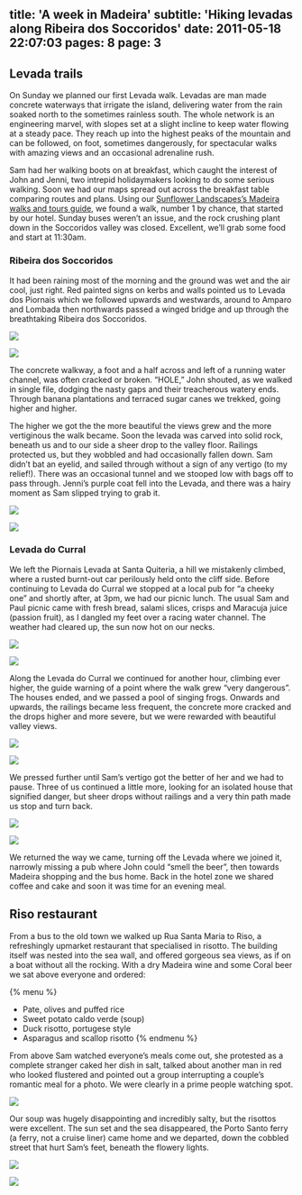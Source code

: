 title: 'A week in Madeira'
subtitle: 'Hiking levadas along Ribeira dos Soccoridos'
date: 2011-05-18 22:07:03
pages: 8
page: 3
---

## Levada trails

On Sunday we planned our first Levada walk. Levadas are man made concrete waterways that irrigate the island, delivering water from the rain soaked north to the sometimes rainless south. The whole network is an engineering marvel, with slopes set at a slight incline to keep water flowing at a steady pace. They reach up into the highest peaks of the mountain and can be followed, on foot, sometimes dangerously, for spectacular walks with amazing views and an occasional adrenaline rush.

Sam had her walking boots on at breakfast, which caught the interest of John and Jenni, two intrepid holidaymakers looking to do some serious walking. Soon we had our maps spread out across the breakfast table comparing routes and plans. Using our [Sunflower Landscapes’s Madeira walks and tours guide](https://amzn.to/mcTwRT "Read reviews on Amazon"), we found a walk, number 1 by chance, that started by our hotel. Sunday buses weren’t an issue, and the rock crushing plant down in the Soccoridos valley was closed. Excellent, we’ll grab some food and start at 11:30am.

### Ribeira dos Soccoridos

It had been raining most of the morning and the ground was wet and the air cool, just right. Red painted signs on kerbs and walls pointed us to Levada dos Piornais which we followed upwards and westwards, around to Amparo and Lombada then northwards passed a winged bridge and up through the breathtaking Ribeira dos Soccoridos.

[![](https://host.trivialbeing.org/up/small/madeira-032-winged-bridge.jpg)](https://host.trivialbeing.org/up/madeira-032-winged-bridge.jpg)

[![](https://host.trivialbeing.org/up/small/madeira-034-soccoridos-valley.jpg)](https://host.trivialbeing.org/up/madeira-034-soccoridos-valley.jpg)

The concrete walkway, a foot and a half across and left of a running water channel, was often cracked or broken. “HOLE,” John shouted, as we walked in single file, dodging the nasty gaps and their treacherous watery ends. Through banana plantations and terraced sugar canes we trekked, going higher and higher.

The higher we got the the more beautiful the views grew and the more vertiginous the walk became. Soon the levada was carved into solid rock, beneath us and to our side a sheer drop to the valley floor. Railings protected us, but they wobbled and had occasionally fallen down. Sam didn’t bat an eyelid, and sailed through without a sign of any vertigo (to my relief!). There was an occasional tunnel and we stooped low with bags off to pass through. Jenni’s purple coat fell into the Levada, and there was a hairy moment as Sam slipped trying to grab it.

[![](https://host.trivialbeing.org/up/small/madeira-035-levada-walk.jpg)](https://host.trivialbeing.org/up/madeira-035-levada-walk.jpg)

[![](https://host.trivialbeing.org/up/small/madeira-036-levada-walk.jpg)](https://host.trivialbeing.org/up/madeira-036-levada-walk.jpg)

### Levada do Curral

We left the Piornais Levada at Santa Quiteria, a hill we mistakenly climbed, where a rusted burnt-out car perilously held onto the cliff side. Before continuing to Levada do Curral we stopped at a local pub for “a cheeky one” and shortly after, at 3pm, we had our picnic lunch. The usual Sam and Paul picnic came with fresh bread, salami slices, crisps and Maracuja juice (passion fruit), as I dangled my feet over a racing water channel. The weather had cleared up, the sun now hot on our necks.

[![](https://host.trivialbeing.org/up/small/madeira-037-rusted-car.jpg)](https://host.trivialbeing.org/up/madeira-037-rusted-car.jpg)

[![](https://host.trivialbeing.org/up/small/madeira-038-picnic.jpg)](https://host.trivialbeing.org/up/madeira-038-picnic.jpg)

Along the Levada do Curral we continued for another hour, climbing ever higher, the guide warning of a point where the walk grew “very dangerous”. The houses ended, and we passed a pool of singing frogs. Onwards and upwards, the railings became less frequent, the concrete more cracked and the drops higher and more severe, but we were rewarded with beautiful valley views.

[![](https://host.trivialbeing.org/up/small/madeira-039-levada-walk.jpg)](https://host.trivialbeing.org/up/madeira-039-levada-walk.jpg)

[![](https://host.trivialbeing.org/up/small/madeira-041-soccoridos-valley.jpg)](https://host.trivialbeing.org/up/madeira-041-soccoridos-valley.jpg)

We pressed further until Sam’s vertigo got the better of her and we had to pause. Three of us continued a little more, looking for an isolated house that signified danger, but sheer drops without railings and a very thin path made us stop and turn back.

[![](https://host.trivialbeing.org/up/small/madeira-043-dangerous-levada-do-curral.jpg)](https://host.trivialbeing.org/up/madeira-043-dangerous-levada-do-curral.jpg)

[![](https://host.trivialbeing.org/up/small/madeira-155-levada-do-curral.jpg)](https://host.trivialbeing.org/up/madeira-155-levada-do-curral.jpg)

We returned the way we came, turning off the Levada where we joined it, narrowly missing a pub where John could “smell the beer”, then towards Madeira shopping and the bus home. Back in the hotel zone we shared coffee and cake and soon it was time for an evening meal.

## Riso restaurant

From a bus to the old town we walked up Rua Santa Maria to Riso, a refreshingly upmarket restaurant that specialised in risotto. The building itself was nested into the sea wall, and offered gorgeous sea views, as if on a boat without all the rocking. With a dry Madeira wine and some Coral beer we sat above everyone and ordered:

{% menu %}
* Pate, olives and puffed rice
* Sweet potato caldo verde (soup)
* Duck risotto, portugese style
* Asparagus and scallop risotto
{% endmenu %}

From above Sam watched everyone’s meals come out, she protested as a complete stranger caked her dish in salt, talked about another man in red who looked flustered and pointed out a group interrupting a couple’s romantic meal for a photo. We were clearly in a prime people watching spot.

[![](https://host.trivialbeing.org/up/small/madeira-045-madeira-wine-at-riso.jpg)](https://host.trivialbeing.org/up/madeira-045-madeira-wine-at-riso.jpg)

Our soup was hugely disappointing and incredibly salty, but the risottos were excellent. The sun set and the sea disappeared, the Porto Santo ferry (a ferry, not a cruise liner) came home and we departed, down the cobbled street that hurt Sam’s feet, beneath the flowery lights.

[![](https://host.trivialbeing.org/up/small/madeira-046-dry-sercial-at-riso.jpg)](https://host.trivialbeing.org/up/madeira-046-dry-sercial-at-riso.jpg)

[![](https://host.trivialbeing.org/up/small/madeira-047-rua-santa-maria.jpg)](https://host.trivialbeing.org/up/madeira-047-rua-santa-maria.jpg)
